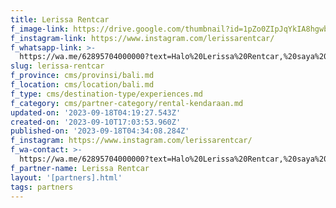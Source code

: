 ```yaml
---
title: Lerissa Rentcar
f_image-link: https://drive.google.com/thumbnail?id=1pZo0ZIpJqYkIA8hgwb9zHmH-kn46c1Qs
f_instagram-link: https://www.instagram.com/lerissarentcar/
f_whatsapp-link: >-
  https://wa.me/62895704000000?text=Halo%20Lerissa%20Rentcar,%20saya%20dapat%20info%20dari%20@loocale.id%20dan%20punya%20pertanyaan
slug: lerissa-rentcar
f_province: cms/provinsi/bali.md
f_location: cms/location/bali.md
f_type: cms/destination-type/experiences.md
f_category: cms/partner-category/rental-kendaraan.md
updated-on: '2023-09-18T04:19:27.543Z'
created-on: '2023-09-10T17:03:53.960Z'
published-on: '2023-09-18T04:34:08.284Z'
f_instagram: https://www.instagram.com/lerissarentcar/
f_wa-contact: >-
  https://wa.me/62895704000000?text=Halo%20Lerissa%20Rentcar,%20saya%20dapat%20info%20dari%20@loocale.id%20dan%20punya%20pertanyaan
f_partner-name: Lerissa Rentcar
layout: '[partners].html'
tags: partners
---
```



